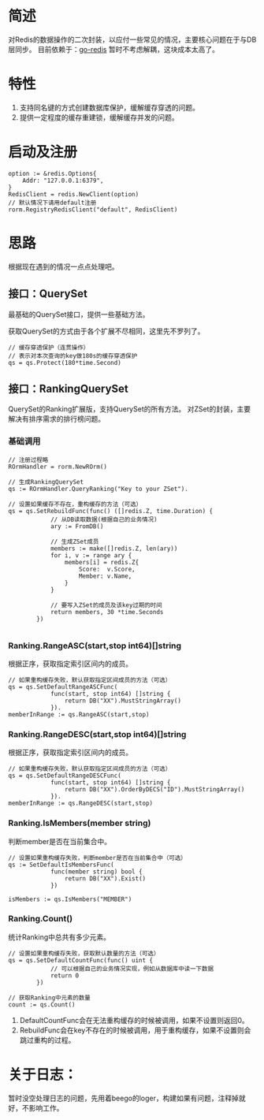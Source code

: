 # 简述

对Redis的数据操作的二次封装，以应付一些常见的情况，主要核心问题在于与DB层同步。
目前依赖于：[go-redis](https://github.com/go-redis/redis)
暂时不考虑解耦，这块成本太高了。

# 特性

1. 支持同名键的方式创建数据库保护，缓解缓存穿透的问题。
1. 提供一定程度的缓存重建锁，缓解缓存并发的问题。

# 启动及注册

```golang
option := &redis.Options{
	Addr: "127.0.0.1:6379",
}
RedisClient = redis.NewClient(option)
// 默认情况下请用default注册
rorm.RegistryRedisClient("default", RedisClient)
```

# 思路

根据现在遇到的情况一点点处理吧。

## 接口：QuerySet

最基础的QuerySet接口，提供一些基础方法。

获取QuerySet的方式由于各个扩展不尽相同，这里先不罗列了。

```golang
// 缓存穿透保护（连贯操作）
// 表示对本次查询的key做180s的缓存穿透保护
qs = qs.Protect(180*time.Second)
```

## 接口：RankingQuerySet

QuerySet的Ranking扩展版，支持QuerySet的所有方法。
对ZSet的封装，主要解决有排序需求的排行榜问题。

### 基础调用

```golang
// 注册过程略
ROrmHandler = rorm.NewROrm()

// 生成RankingQuerySet
qs := ROrmHandler.QueryRanking("Key to your ZSet").

// 设置如果缓存不存在，重构缓存的方法（可选）
qs = qs.SetRebuildFunc(func() ([]redis.Z, time.Duration) {
			// 从DB读取数据(根据自己的业务情况)
			ary := FromDB()

			// 生成ZSet成员
			members := make([]redis.Z, len(ary))
			for i, v := range ary {
				members[i] = redis.Z{
					Score:  v.Score,
					Member: v.Name,
				}
			}

			// 要写入ZSet的成员及该key过期的时间
			return members, 30 *time.Seconds
		})


```

### Ranking.RangeASC(start,stop int64)[]string

根据正序，获取指定索引区间内的成员。

```golang
// 如果重构缓存失败，默认获取指定区间成员的方法（可选）
qs = qs.SetDefaultRangeASCFunc(
			func(start, stop int64) []string {
				return DB("XX").MustStringArray()
			}).
memberInRange := qs.RangeASC(start,stop)
```

### Ranking.RangeDESC(start,stop int64)[]string

根据正序，获取指定索引区间内的成员。

```golang
// 如果重构缓存失败，默认获取指定区间成员的方法（可选）
qs = qs.SetDefaultRangeDESCFunc(
			func(start, stop int64) []string {
				return DB("XX").OrderByDECS("ID").MustStringArray()
			}).
memberInRange := qs.RangeDESC(start,stop)
```

### Ranking.IsMembers(member string)

判断member是否在当前集合中。

```golang
// 设置如果重构缓存失败，判断member是否在当前集合中（可选）
qs := SetDefaultIsMembersFunc(
			func(member string) bool {
				return DB("XX").Exist()
			})

isMembers := qs.IsMembers("MEMBER")
```

### Ranking.Count()

统计Ranking中总共有多少元素。

```golang
// 设置如果重构缓存失败，获取默认数量的方法（可选）
qs = qs.SetDefaultCountFunc(func() uint {
			// 可以根据自己的业务情况实现，例如从数据库中读一下数据
			return 0
		})

// 获取Ranking中元素的数量
count := qs.Count()
```

1. DefaultCountFunc会在无法重构缓存的时候被调用，如果不设置则返回0。
1. RebuildFunc会在key不存在的时候被调用，用于重构缓存，如果不设置则会跳过重构的过程。

# 关于日志：

暂时没空处理日志的问题，先用着beego的loger，构建如果有问题，注释掉就好，不影响工作。